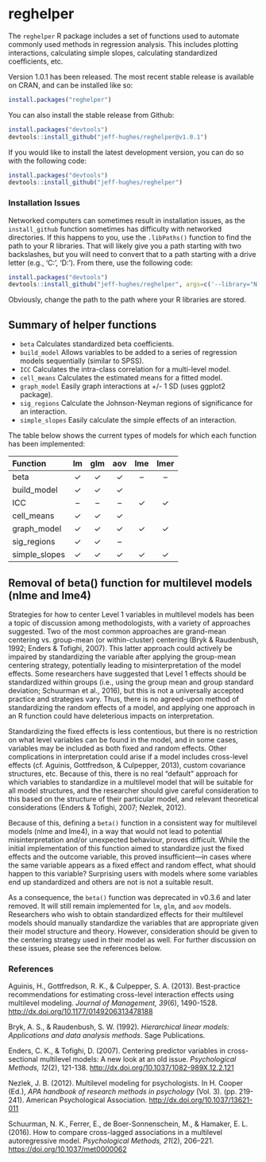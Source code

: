 <!-- README.md is generated from README.Rmd. Please edit that file -->

# reghelper

The `reghelper` R package includes a set of functions used to automate
commonly used methods in regression analysis. This includes plotting
interactions, calculating simple slopes, calculating standardized
coefficients, etc.

Version 1.0.1 has been released. The most recent stable release is
available on CRAN, and can be installed like so:

``` r
install.packages("reghelper")
```

You can also install the stable release from Github:

``` r
install.packages("devtools")
devtools::install_github("jeff-hughes/reghelper@v1.0.1")
```

If you would like to install the latest development version, you can do
so with the following code:

``` r
install.packages("devtools")
devtools::install_github("jeff-hughes/reghelper")
```

### Installation Issues

Networked computers can sometimes result in installation issues, as the
`install_github` function sometimes has difficulty with networked
directories. If this happens to you, use the `.libPaths()` function to
find the path to your R libraries. That will likely give you a path
starting with two backslashes, but you will need to convert that to a
path starting with a drive letter (e.g., ‘C:’, ‘D:’). From there, use
the following code:

``` r
install.packages("devtools")
devtools::install_github("jeff-hughes/reghelper", args=c('--library="N:/path/to/libraries/"'))
```

Obviously, change the path to the path where your R libraries are
stored.

## Summary of helper functions

  - `beta` Calculates standardized beta coefficients.
  - `build_model` Allows variables to be added to a series of regression
    models sequentially (similar to SPSS).
  - `ICC` Calculates the intra-class correlation for a multi-level
    model.
  - `cell_means` Calculates the estimated means for a fitted model.
  - `graph_model` Easily graph interactions at +/- 1 SD (uses ggplot2
    package).
  - `sig_regions` Calculate the Johnson-Neyman regions of significance
    for an interaction.
  - `simple_slopes` Easily calculate the simple effects of an
    interaction.

The table below shows the current types of models for which each
function has been implemented:

| Function       | lm | glm | aov | lme | lmer |
| :------------- | :-: | :-: | :-: | :-: | :--: |
| beta           | ✓  |  ✓  |  ✓  |  –  |  –   |
| build\_model   | ✓  |  ✓  |  ✓  |     |      |
| ICC            | –  |  –  |  –  |  ✓  |  ✓   |
| cell\_means    | ✓  |  ✓  |  ✓  |     |      |
| graph\_model   | ✓  |  ✓  |  ✓  |  ✓  |  ✓   |
| sig\_regions   | ✓  |  ✓  |  –  |     |      |
| simple\_slopes | ✓  |  ✓  |  ✓  |  ✓  |  ✓   |

## Removal of beta() function for multilevel models (nlme and lme4)

Strategies for how to center Level 1 variables in multilevel models has
been a topic of discussion among methodologists, with a variety of
approaches suggested. Two of the most common approaches are grand-mean
centering vs. group-mean (or within-cluster) centering (Bryk &
Raudenbush, 1992; Enders & Tofighi, 2007). This latter approach could
actively be impaired by standardizing the variable after applying the
group-mean centering strategy, potentially leading to misinterpretation
of the model effects. Some researchers have suggested that Level 1
effects should be standardized within groups (i.e., using the group mean
and group standard deviation; Schuurman et al., 2016), but this is not a
universally accepted practice and strategies vary. Thus, there is no
agreed-upon method of standardizing the random effects of a model, and
applying one approach in an R function could have deleterious impacts on
interpretation.

Standardizing the fixed effects is less contentious, but there is no
restriction on what level variables can be found in the model, and in
some cases, variables may be included as both fixed and random effects.
Other complications in interpretation could arise if a model includes
cross-level effects (cf. Aguinis, Gottfredson, & Culpepper, 2013),
custom covariance structures, etc. Because of this, there is no real
“default” approach for which variables to standardize in a multilevel
model that will be suitable for all model structures, and the researcher
should give careful consideration to this based on the structure of
their particular model, and relevant theoretical considerations (Enders
& Tofighi, 2007; Nezlek, 2012).

Because of this, defining a `beta()` function in a consistent way for
multilevel models (nlme and lme4), in a way that would not lead to
potential misinterpretation and/or unexpected behaviour, proves
difficult. While the initial implementation of this function aimed to
standardize just the fixed effects and the outcome variable, this proved
insufficient—in cases where the same variable appears as a fixed effect
and random effect, what should happen to this variable? Surprising users
with models where some variables end up standardized and others are not
is not a suitable result.

As a consequence, the `beta()` function was deprecated in v0.3.6 and
later removed. It will still remain implemented for `lm`, `glm`, and
`aov` models. Researchers who wish to obtain standardized effects for
their multilevel models should manually standardize the variables that
are appropriate given their model structure and theory. However,
consideration should be given to the centering strategy used in their
model as well. For further discussion on these issues, please see the
references below.

### References

Aguinis, H., Gottfredson, R. K., & Culpepper, S. A. (2013).
Best-practice recommendations for estimating cross-level interaction
effects using multilevel modeling. *Journal of Management, 39*(6),
1490-1528. <http://dx.doi.org/10.1177/0149206313478188>

Bryk, A. S., & Raudenbush, S. W. (1992). *Hierarchical linear models:
Applications and data analysis methods*. Sage Publications.

Enders, C. K., & Tofighi, D. (2007). Centering predictor variables in
cross-sectional multilevel models: A new look at an old issue.
*Psychological Methods, 12*(2), 121-138.
<http://dx.doi.org/10.1037/1082-989X.12.2.121>

Nezlek, J. B. (2012). Multilevel modeling for psychologists. In H.
Cooper (Ed.), *APA handbook of research methods in psychology* (Vol. 3).
(pp. 219-241). American Psychological Association.
<http://dx.doi.org/10.1037/13621-011>

Schuurman, N. K., Ferrer, E., de Boer-Sonnenschein, M., & Hamaker, E. L.
(2016). How to compare cross-lagged associations in a multilevel
autoregressive model. *Psychological Methods, 21*(2), 206–221.
<https://doi.org/10.1037/met0000062>
